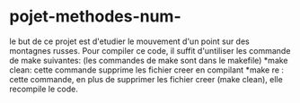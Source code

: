 # pojet-methodes-num-
le but de ce projet est d'etudier le mouvement d'un point sur des montagnes russes. 
Pour compiler ce code, il suffit d'untiliser les commande de  make suivantes: (les commandes de make sont dans le makefile) 
*make clean: cette commande supprime les fichier creer en compilant 
*make re : cette commande, en plus de supprimer les fichier creer (make clean), elle recompile le code. 
